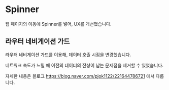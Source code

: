 # Spinner

웹 페이지의 이동에 Spinner를 넣어, UX를 개선했습니다.

## 라우터 네비게이션 가드

라우터 네비게이션 가드를 이용해, 데이터 호출 시점을 변경했습니다.

네트워크 속도가 느릴 때 이전의 데이터의 잔상이 남는 문제점을 제거할 수 있었습니다.

자세한 내용은 블로그 https://blog.naver.com/pjok1122/221644786721 에서 다룹니다.